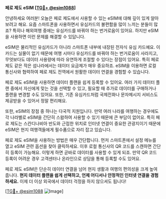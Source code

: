 **페로 제도 eSIM [[TG💪+ @esim1088](https://t.me/s/esim1088)]**

안녕하세요 여러분! 오늘은 페로 제도에서 사용할 수 있는 eSIM에 대해 깊이 있게 알아보려고 해요. 요즘 스마트폰을 사용하면서 유심카드의 불편함을 많이 느끼는 분들이 많죠? 특히나 해외여행 중에는 유심카드를 바꿔야 하는 번거로움이 있어요. 하지만 eSIM을 사용하면 이런 문제를 해결할 수 있답니다.

eSIM은 물리적인 유심카드가 아니라 스마트폰 내부에 내장된 전자식 유심 카드예요. 이 카드는 실물이 없기 때문에 여행 시마다 유심카드를 바꿔야 하는 번거로움이 사라지고, 무엇보다도 데이터 사용량에 따라 유연하게 조절할 수 있다는 장점이 있어요. 특히 페로 제도 같은 작은 섬나라에서는 데이터 요금제가 매우 중요하죠. eSIM을 이용하면 로컬 통신사와 협력하여 페로 제도 전역에서 원활한 데이터 연결을 경험할 수 있습니다.

페로 제도 eSIM을 사용하면 데이터 플랜을 쉽게 등록할 수 있어요. 여러 가지 데이터 플랜 중에서 자신에게 맞는 것을 선택할 수 있고, 필요할 때 추가로 데이터를 구매하거나 플랜을 변경할 수도 있어요. 또한, 기존 유심카드처럼 국제전화나 문자메시지 서비스도 제공받을 수 있어서 정말 편리해요.

또한, eSIM의 장점 중 하나는 다국적 지원입니다. 만약 여러 나라를 여행하는 경우에도 각 나라별로 eSIM을 간단히 스왑하여 사용할 수 있기 때문에 큰 부담이 없어요. 특히 페로 제도는 스칸디나비아 반도와 근접한 위치로 인터넷 연결이 중요한 관광지이기 때문에 eSIM은 현지 여행객들에게 필수품으로 자리 잡고 있습니다.

페로 제도 eSIM을 사용하는 방법은 매우 간단합니다. 먼저 스마트폰에서 설정 메뉴를 열고 eSIM 관련 옵션을 찾아 클릭하세요. 이후 로컬 통신사의 QR 코드를 스캔하면 간단히 등록이 가능해요. 이렇게 하면 곧바로 데이터를 사용할 수 있게 되죠. 만약 QR 코드 등록이 어려운 경우 고객센터나 온라인으로 상담을 통해 등록할 수도 있어요.

페로 제도 eSIM은 단순히 데이터 연결을 넘어 현지 생활과 여행의 편의성을 크게 높여줍니다. **현지 데이터 플랜을 쉽게 선택하고, 언제 어디서나 안정적인 인터넷 연결을 경험하세요.** 이제 더 이상 외국에서 데이터 걱정을 하지 않으셔도 됩니다!

[[TG💪+ @esim1088](https://t.me/s/esim1088) ![Image](https://i.postimg.cc/Y0z9fWf4/image.png)]